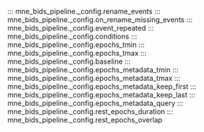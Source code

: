 ::: mne_bids_pipeline._config.rename_events
::: mne_bids_pipeline._config.on_rename_missing_events
::: mne_bids_pipeline._config.event_repeated
::: mne_bids_pipeline._config.conditions
::: mne_bids_pipeline._config.epochs_tmin
::: mne_bids_pipeline._config.epochs_tmax
::: mne_bids_pipeline._config.baseline
::: mne_bids_pipeline._config.epochs_metadata_tmin
::: mne_bids_pipeline._config.epochs_metadata_tmax
::: mne_bids_pipeline._config.epochs_metadata_keep_first
::: mne_bids_pipeline._config.epochs_metadata_keep_last
::: mne_bids_pipeline._config.epochs_metadata_query
::: mne_bids_pipeline._config.rest_epochs_duration
::: mne_bids_pipeline._config.rest_epochs_overlap
